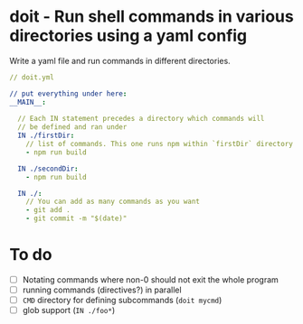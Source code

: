 # doit - Run shell commands in various directories using a yaml config

Write a yaml file and run commands in different directories.

```yaml
// doit.yml

// put everything under here:
__MAIN__:
  
  // Each IN statement precedes a directory which commands will
  // be defined and ran under
  IN ./firstDir:
    // list of commands. This one runs npm within `firstDir` directory
    - npm run build

  IN ./secondDir:
    - npm run build

  IN ./:
    // You can add as many commands as you want
    - git add .
    - git commit -m "$(date)"
```

# To do
- [ ] Notating commands where non-0 should not exit the whole program
- [ ] running commands (directives?) in parallel
- [ ] `CMD` directory for defining subcommands (`doit mycmd`)
- [ ] glob support (`IN ./foo*`)